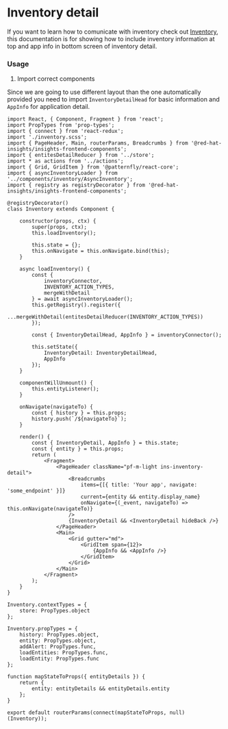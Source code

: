 # Inventory detail
If you want to learn how to comunicate with inventory check out [Inventory](doc/components/inventory/inventory.md), this documentation is for showing how to include inventory information at top and app info in bottom screen of inventory detail.

### Usage
1) Import correct components

Since we are going to use different layout than the one automatically provided you need to import `InventoryDetailHead` for basic information and `AppInfo` for application detail.

```JSX
import React, { Component, Fragment } from 'react';
import PropTypes from 'prop-types';
import { connect } from 'react-redux';
import './inventory.scss';
import { PageHeader, Main, routerParams, Breadcrumbs } from '@red-hat-insights/insights-frontend-components';
import { entitesDetailReducer } from '../store';
import * as actions from '../actions';
import { Grid, GridItem } from '@patternfly/react-core';
import { asyncInventoryLoader } from '../components/inventory/AsyncInventory';
import { registry as registryDecorator } from '@red-hat-insights/insights-frontend-components';

@registryDecorator()
class Inventory extends Component {

    constructor(props, ctx) {
        super(props, ctx);
        this.loadInventory();

        this.state = {};
        this.onNavigate = this.onNavigate.bind(this);
    }

    async loadInventory() {
        const {
            inventoryConnector,
            INVENTORY_ACTION_TYPES,
            mergeWithDetail
        } = await asyncInventoryLoader();
        this.getRegistry().register({
            ...mergeWithDetail(entitesDetailReducer(INVENTORY_ACTION_TYPES))
        });

        const { InventoryDetailHead, AppInfo } = inventoryConnector();

        this.setState({
            InventoryDetail: InventoryDetailHead,
            AppInfo
        });
    }

    componentWillUnmount() {
        this.entityListener();
    }

    onNavigate(navigateTo) {
        const { history } = this.props;
        history.push(`/${navigateTo}`);
    }

    render() {
        const { InventoryDetail, AppInfo } = this.state;
        const { entity } = this.props;
        return (
            <Fragment>
                <PageHeader className="pf-m-light ins-inventory-detail">
                    <Breadcrumbs
                        items={[{ title: 'Your app', navigate: 'some_endpoint' }]}
                        current={entity && entity.display_name}
                        onNavigate={(_event, navigateTo) => this.onNavigate(navigateTo)}
                    />
                    {InventoryDetail && <InventoryDetail hideBack />}
                </PageHeader>
                <Main>
                    <Grid gutter="md">
                        <GridItem span={12}>
                            {AppInfo && <AppInfo />}
                        </GridItem>
                    </Grid>
                </Main>
            </Fragment>
        );
    }
}

Inventory.contextTypes = {
    store: PropTypes.object
};

Inventory.propTypes = {
    history: PropTypes.object,
    entity: PropTypes.object,
    addAlert: PropTypes.func,
    loadEntities: PropTypes.func,
    loadEntity: PropTypes.func
};

function mapStateToProps({ entityDetails }) {
    return {
        entity: entityDetails && entityDetails.entity
    };
}

export default routerParams(connect(mapStateToProps, null)(Inventory));

```
        

